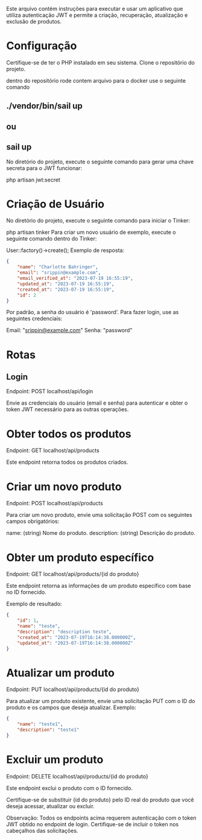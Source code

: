 Este arquivo contém instruções para executar e usar um aplicativo que utiliza autenticação JWT e permite a criação, recuperação, atualização e exclusão de produtos.

# Configuração
Certifique-se de ter o PHP instalado em seu sistema.
Clone o repositório do projeto.
 
dentro do repositório rode contem arquivo para o docker use o seguinte comando
## ./vendor/bin/sail up
## ou 
## sail up

No diretório do projeto, execute o seguinte comando para gerar uma chave secreta para o JWT funcionar:

php artisan jwt:secret

# Criação de Usuário
No diretório do projeto, execute o seguinte comando para iniciar o Tinker:

php artisan tinker
Para criar um novo usuário de exemplo, execute o seguinte comando dentro do Tinker:

User::factory()->create();
Exemplo de resposta:
```json
{
    "name": "Charlotte Bahringer",
    "email": "srippin@example.com",
    "email_verified_at": "2023-07-19 16:55:19",
    "updated_at": "2023-07-19 16:55:19",
    "created_at": "2023-07-19 16:55:19",
    "id": 2
}
```

Por padrão, a senha do usuário é 'password'. Para fazer login, use as seguintes credenciais:

Email: "srippin@example.com"
Senha: "password"
# Rotas
## Login
Endpoint: POST localhost/api/login

Envie as credenciais do usuário (email e senha) para autenticar e obter o token JWT necessário para as outras operações.

# Obter todos os produtos
Endpoint: GET localhost/api/products

Este endpoint retorna todos os produtos criados.

# Criar um novo produto
Endpoint: POST localhost/api/products

Para criar um novo produto, envie uma solicitação POST com os seguintes campos obrigatórios:

name: (string) Nome do produto.
description: (string) Descrição do produto.
# Obter um produto específico
Endpoint: GET localhost/api/products/{id do produto}

Este endpoint retorna as informações de um produto específico com base no ID fornecido.

Exemplo de resultado:
```json
{
    "id": 1,
    "name": "teste",
    "description": "description teste",
    "created_at": "2023-07-19T16:14:38.000000Z",
    "updated_at": "2023-07-19T16:14:38.000000Z"
}
```

# Atualizar um produto
Endpoint: PUT localhost/api/products/{id do produto}

Para atualizar um produto existente, envie uma solicitação PUT com o ID do produto e os campos que deseja atualizar. Exemplo:
```json
{
    "name": "teste1",
    "description": "teste1"
}
```
# Excluir um produto
Endpoint: DELETE localhost/api/products/{id do produto}

Este endpoint exclui o produto com o ID fornecido.

Certifique-se de substituir {id do produto} pelo ID real do produto que você deseja acessar, atualizar ou excluir.

Observação: Todos os endpoints acima requerem autenticação com o token JWT obtido no endpoint de login. Certifique-se de incluir o token nos cabeçalhos das solicitações.